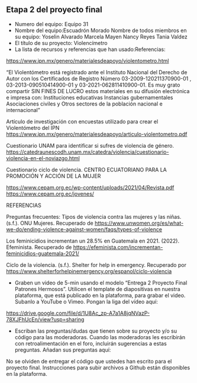 ## Etapa 2 del proyecto final

- Numero del equipo: 
  Equipo 31
- Nombre del equipo:Escuadrón Morado
  Nombre de todos miembros en su equipo:
  Yoselin Alvarado
  Marcela Mayen
  Nancy Reyes
  Tania Valdez
- El título de su proyecto: 
  Violencímetro
- La lista de recursos y referencias que han usado:Referencias:

https://www.ipn.mx/genero/materialesdeapoyo/violentometro.html

“El Violentómetro está registrado ante el Instituto Nacional del Derecho de Autor con los Certificados de Registro Número 03-2009-120211370900-01 , 03-2013-090510414900-01 y 03-2021-062811410900-01.
Es muy grato compartir SIN FINES DE LUCRO estos materiales en su difusión electrónica e impresa con:
Instituciones educativas
Instancias gubernamentales
Asociaciones civiles y
Otros sectores de la población nacional e internacional”


Artículo de investigación con encuestas utilizado para crear el Violentómetro del IPN
https://www.ipn.mx/genero/materialesdeapoyo/articulo-violentometro.pdf

Cuestionario UNAM para identificar si sufres de violencia de género.
https://catedraunescodh.unam.mx/catedra/violencia/cuestionario-violencia-en-el-noviazgo.html


Cuestionario ciclo de violencia. CENTRO ECUATORIANO PARA LA PROMOCIÓN Y ACCIÓN DE LA MUJER

https://www.cepam.org.ec/wp-content/uploads/2021/04/Revista.pdf
https://www.cepam.org.ec/jovenes/

REFERENCIAS

Preguntas frecuentes: Tipos de violencia contra las mujeres y las niñas. (s.f.). ONU Mujeres. Recuperado de https://www.unwomen.org/es/what-we-do/ending-violence-against-women/faqs/types-of-violence

Los feminicidios incrementan un 28.5% en Guatemala en 2021. (2022). Efeminista. Recuperado de https://efeminista.com/incrementan-feminicidios-guatemala-2021/

Ciclo de la violencia. (s.f.). Shelter for help in emergency. Recuperado por https://www.shelterforhelpinemergency.org/espanol/ciclo-violencia

 
- Graben un video de 5-min usando el modelo “Entrega 2 Proyecto Final Patrones Hermosos”. Utilicen el template de diapositivas en nuestra plataforma, que está publicado en la plataforma, para grabar el video. Subanlo a YouTube o Vimeo. Pongan la liga del vídeo aquí: 

https://drive.google.com/file/d/1U8Ac_zp-A7a1A8jqNVazP-78XJFhUcEn/view?usp=sharing


- Escriban las preguntas/dudas que tienen sobre su proyecto y/o su código para las moderadoras. Cuando las moderadoras les escribirán con retroalimentación en el foro, incluirán sugerencias a estas preguntas. Añadan sus preguntas aquí:


No se olviden de entregar el código que ustedes han escrito para el proyecto final. Instrucciones para subir archivos a Github están disponibles en la plataforma.
